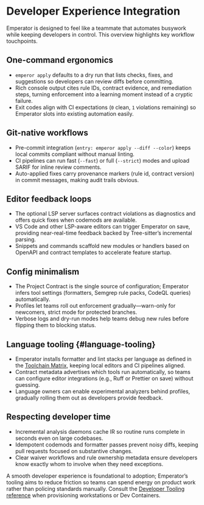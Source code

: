 # Developer Experience Integration

Emperator is designed to feel like a teammate that automates busywork while keeping developers in control. This overview highlights key workflow touchpoints.

## One-command ergonomics

- `emperor apply` defaults to a dry run that lists checks, fixes, and suggestions so developers can review diffs before committing.
- Rich console output cites rule IDs, contract evidence, and remediation steps, turning enforcement into a learning moment instead of a cryptic failure.
- Exit codes align with CI expectations (`0` clean, `1` violations remaining) so Emperator slots into existing automation easily.

## Git-native workflows

- Pre-commit integration (`entry: emperor apply --diff --color`) keeps local commits compliant without manual linting.
- CI pipelines can run fast (`--fast`) or full (`--strict`) modes and upload SARIF for inline review comments.
- Auto-applied fixes carry provenance markers (rule id, contract version) in commit messages, making audit trails obvious.

## Editor feedback loops

- The optional LSP server surfaces contract violations as diagnostics and offers quick fixes when codemods are available.
- VS Code and other LSP-aware editors can trigger Emperator on save, providing near-real-time feedback backed by Tree-sitter’s incremental parsing.
- Snippets and commands scaffold new modules or handlers based on OpenAPI and contract templates to accelerate feature startup.

## Config minimalism

- The Project Contract is the single source of configuration; Emperator infers tool settings (formatters, Semgrep rule packs, CodeQL queries) automatically.
- Profiles let teams roll out enforcement gradually—warn-only for newcomers, strict mode for protected branches.
- Verbose logs and dry-run modes help teams debug new rules before flipping them to blocking status.

## Language tooling {#language-tooling}

- Emperator installs formatter and lint stacks per language as defined in the [Toolchain Matrix](../reference/toolchain.md#recommended-lint-and-formatter-stacks), keeping local editors and CI pipelines aligned.
- Contract metadata advertises which tools run automatically, so teams can configure editor integrations (e.g., Ruff or Prettier on save) without guessing.
- Language owners can enable experimental analyzers behind profiles, gradually rolling them out as developers provide feedback.

## Respecting developer time

- Incremental analysis daemons cache IR so routine runs complete in seconds even on large codebases.
- Idempotent codemods and formatter passes prevent noisy diffs, keeping pull requests focused on substantive changes.
- Clear waiver workflows and rule ownership metadata ensure developers know exactly whom to involve when they need exceptions.

A smooth developer experience is foundational to adoption; Emperator’s tooling aims to reduce friction so teams can spend energy on product work rather than policing standards manually. Consult the [Developer Tooling reference](../reference/developer-tooling.md#baseline-stack) when provisioning workstations or Dev Containers.
